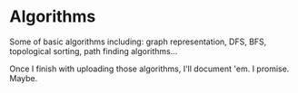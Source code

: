 # Algorithms
Some of basic algorithms including: graph representation, DFS, BFS, topological sorting, path finding algorithms...


Once I finish with uploading those algorithms, I'll document 'em. I promise. Maybe.
